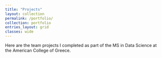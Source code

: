 ```yaml
---
title: "Projects"
layout: collection
permalink: /portfolio/
collection: portfolio
entries_layout: grid
classes: wide
---
```


Here are the team projects I completed as part of the MS in Data Science at the American College of Greece.